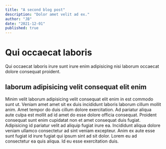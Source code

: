 ```yaml
---
title: "A second blog post"
description: "Dolor amet velit ad ex."
author: "JB"
date: "2021-12-01"
published: true
---
```

# Qui occaecat laboris
Qui occaecat laboris irure sunt irure enim adipisicing nisi laborum occaecat dolore consequat proident.

## laborum adipisicing velit consequat elit enim
Minim velit laborum adipisicing velit consequat elit enim in est commodo sunt ut. Veniam amet amet sit ex duis incididunt laboris laborum cillum mollit anim. Amet tempor do duis cillum dolore exercitation. Ad pariatur aliqua aute culpa est mollit ad id amet do esse dolore officia consequat. Proident consequat sunt enim cupidatat non et amet consequat duis fugiat. Adipisicing id pariatur velit ad aliquip fugiat irure ea. Incididunt aliqua dolore veniam ullamco consectetur ad sint veniam excepteur. Anim ex aute esse sunt fugiat id irure fugiat qui ipsum sint ad sit dolor. Lorem eu ad consectetur ea quis aliqua. Id eu esse exercitation duis.